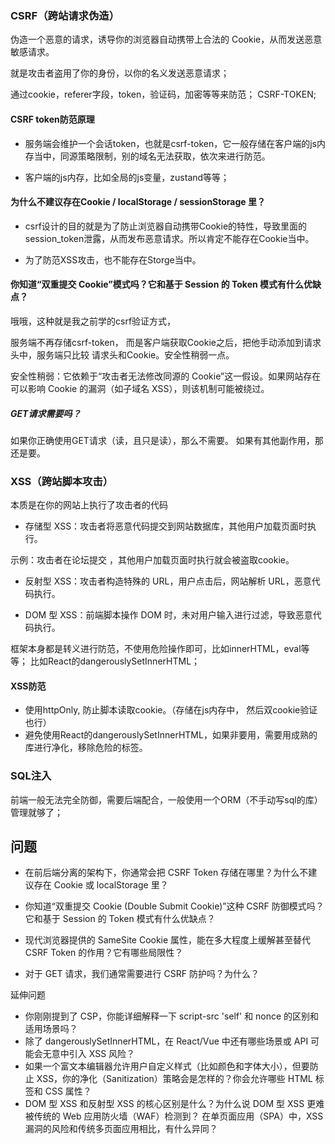 

### CSRF（跨站请求伪造）

伪造一个恶意的请求，诱导你的浏览器自动携带上合法的 Cookie，从而发送恶意敏感请求。


就是攻击者盗用了你的身份，以你的名义发送恶意请求；

通过cookie，referer字段，token，验证码，加密等等来防范；
CSRF-TOKEN;

#### CSRF token防范原理

- 服务端会维护一个会话token，也就是csrf-token，它一般存储在客户端的js内存当中，同源策略限制，别的域名无法获取，依次来进行防范。

- 客户端的js内存，比如全局的js变量，zustand等等；


#### 为什么不建议存在Cookie / localStorage / sessionStorage 里？

- csrf设计的目的就是为了防止浏览器自动携带Cookie的特性，导致里面的session_token泄露，从而发布恶意请求。所以肯定不能存在Cookie当中。

- 为了防范XSS攻击，也不能存在Storge当中。


#### 你知道“双重提交 Cookie”模式吗？它和基于 Session 的 Token 模式有什么优缺点？

哦哦，这种就是我之前学的csrf验证方式，

服务端不再存储csrf-token，
而是客户端获取Cookie之后，把他手动添加到请求头中，服务端只比较 请求头和Cookie。安全性稍弱一点。

安全性稍弱：它依赖于“攻击者无法修改同源的 Cookie”这一假设。如果网站存在可以影响 Cookie 的漏洞（如子域名 XSS），则该机制可能被绕过。

##### GET请求需要吗？

如果你正确使用GET请求（读，且只是读），那么不需要。
如果有其他副作用，那还是要。


### XSS（跨站脚本攻击）

本质是在你的网站上执行了攻击者的代码


- 存储型 XSS：攻击者将恶意代码提交到网站数据库，其他用户加载页面时执行。

示例：攻击者在论坛提交 <script>stealCookie()</script>，其他用户加载页面时执行就会被盗取cookie。

- 反射型 XSS：攻击者构造特殊的 URL，用户点击后，网站解析 URL，恶意代码执行。

- DOM 型 XSS：前端脚本操作 DOM 时，未对用户输入进行过滤，导致恶意代码执行。

框架本身都是转义进行防范，不使用危险操作即可，比如innerHTML，eval等等；
比如React的dangerouslySetInnerHTML；

#### XSS防范
- 使用httpOnly, 防止脚本读取cookie。（存储在js内存中， 然后双cookie验证也行）
- 避免使用React的dangerouslySetInnerHTML，如果非要用，需要用成熟的库进行净化，移除危险的标签。

### SQL注入

前端一般无法完全防御，需要后端配合，一般使用一个ORM（不手动写sql的库）管理就够了；






## 问题

- 在前后端分离的架构下，你通常会把 CSRF Token 存储在哪里？为什么不建议存在 Cookie 或 localStorage 里？

- 你知道“双重提交 Cookie (Double Submit Cookie)”这种 CSRF 防御模式吗？它和基于 Session 的 Token 模式有什么优缺点？

- 现代浏览器提供的 SameSite Cookie 属性，能在多大程度上缓解甚至替代 CSRF Token 的作用？它有哪些局限性？

- 对于 GET 请求，我们通常需要进行 CSRF 防护吗？为什么？

延伸问题

- 你刚刚提到了 CSP，你能详细解释一下 script-src 'self' 和 nonce 的区别和适用场景吗？
- 除了 dangerouslySetInnerHTML，在 React/Vue 中还有哪些场景或 API 可能会无意中引入 XSS 风险？
- 如果一个富文本编辑器允许用户自定义样式（比如颜色和字体大小），但要防止 XSS，你的净化（Sanitization）策略会是怎样的？你会允许哪些 HTML 标签和 CSS 属性？
- DOM 型 XSS 和反射型 XSS 的核心区别是什么？为什么说 DOM 型 XSS 更难被传统的 Web 应用防火墙（WAF）检测到？
在单页面应用（SPA）中，XSS 漏洞的风险和传统多页面应用相比，有什么异同？